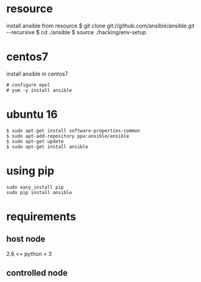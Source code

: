# resource
install ansible from resource
$ git clone git://github.com/ansible/ansible.git --recursive
$ cd ./ansible
$ source ./hacking/env-setup


# centos7
install ansible in centos7
```
# configure epel
# yum -y install ansible
```

# ubuntu 16
```
$ sudo apt-get install software-properties-common
$ sudo apt-add-repository ppa:ansible/ansible
$ sudo apt-get update
$ sudo apt-get install ansible
```

# using pip
```
sudo easy_install pip
sudo pip install ansible
```

# requirements
## host node
2.6 <= python < 3
## controlled node


